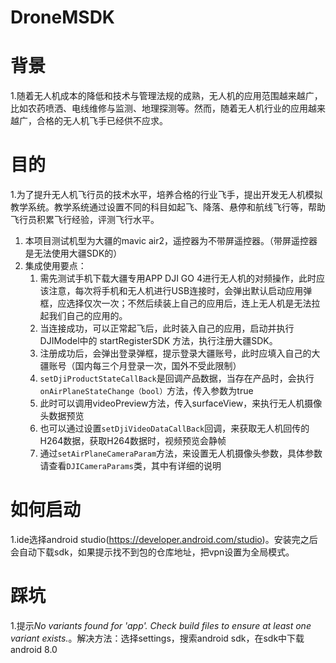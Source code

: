 # DroneMSDK
# 背景
1.随着无人机成本的降低和技术与管理法规的成熟，无人机的应用范围越来越广，比如农药喷洒、电线维修与监测、地理探测等。然而，随着无人机行业的应用越来越广，合格的无人机飞手已经供不应求。

# 目的
1.为了提升无人机飞行员的技术水平，培养合格的行业飞手，提出开发无人机模拟教学系统。教学系统通过设置不同的科目如起飞、降落、悬停和航线飞行等，帮助飞行员积累飞行经验，评测飞行水平。

1. 本项目测试机型为大疆的mavic air2，遥控器为不带屏遥控器。（带屏遥控器是无法使用大疆SDK的）
2. 集成使用要点：
	1. 需先测试手机下载大疆专用APP DJI GO 4进行无人机的对频操作，此时应该注意，每次将手机和无人机进行USB连接时，会弹出默认启动应用弹框，应选择仅次一次；不然后续装上自己的应用后，连上无人机是无法拉起我们自己的应用的。
	2. 当连接成功，可以正常起飞后，此时装入自己的应用，启动并执行 DJIModel中的 startRegisterSDK 方法，执行注册大疆SDK。
	3. 注册成功后，会弹出登录弹框，提示登录大疆账号，此时应填入自己的大疆账号（国内每三个月登录一次，国外不受此限制）
	4. `setDjiProductStateCallBack`是回调产品数据，当存在产品时，会执行`onAirPlaneStateChange（bool）`方法，传入参数为true
	5. 此时可以调用videoPreview方法，传入surfaceView，来执行无人机摄像头数据预览
	6. 也可以通过设置`setDjiVideoDataCallBack`回调，来获取无人机回传的H264数据，获取H264数据时，视频预览会静帧
	7. 通过`setAirPlaneCameraParam`方法，来设置无人机摄像头参数，具体参数请查看`DJICameraParams`类，其中有详细的说明

# 如何启动
1.ide选择android studio(https://developer.android.com/studio)。安装完之后会自动下载sdk，如果提示找不到包的仓库地址，把vpn设置为全局模式。

# 踩坑
1.提示*No variants found for 'app'. Check build files to ensure at least one variant exists.*。解决方法：选择settings，搜索android sdk，在sdk中下载android 8.0

